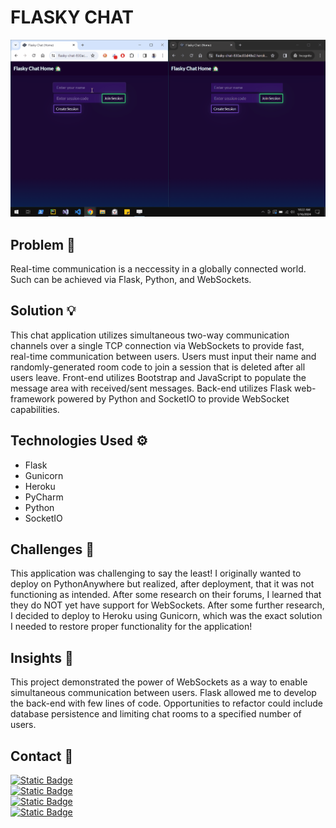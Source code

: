 # FLASKY CHAT

![Flasky Chat Python GIF Demonstration](https://github.com/smhussain5/Flask-SocketIO-Chat-Python/blob/main/FLASKY_CHAT_PYTHON.gif?raw=true)

## Problem 🤔

Real-time communication is a neccessity in a globally connected world. Such can be achieved via Flask, Python, and WebSockets.

## Solution 💡

This chat application utilizes simultaneous two-way communication channels over a single TCP connection via WebSockets to provide fast, real-time communication between users. Users must input their name and randomly-generated room code to join a session that is deleted after all users leave. Front-end utilizes Bootstrap and JavaScript to populate the message area with received/sent messages. Back-end utilizes Flask web-framework powered by Python and SocketIO to provide WebSocket capabilities.

## Technologies Used ⚙

- Flask
- Gunicorn
- Heroku
- PyCharm
- Python
- SocketIO

## Challenges 💢

This application was challenging to say the least! I originally wanted to deploy on PythonAnywhere but realized, after deployment, that it was not functioning as intended. After some research on their forums, I learned that they do NOT yet have support for WebSockets. After some further research, I decided to deploy to Heroku using Gunicorn, which was the exact solution I needed to restore proper functionality for the application!

## Insights 💭

This project demonstrated the power of WebSockets as a way to enable simultaneous communication between users. Flask allowed me to develop the back-end with few lines of code. Opportunities to refactor could include database persistence and limiting chat rooms to a specified number of users.

## Contact 📲

[![Static Badge](https://img.shields.io/badge/Send%20me%20an%20email-212121?style=flat-square&logo=gmail&logoColor=EA4335)](mailto:shababhussain525@gmail.com?)<br>
[![Static Badge](https://img.shields.io/badge/Connect_with_me_on_LinkedIn-212121?style=flat-square&logo=linkedin&logoColor=0A66C2)](https://www.linkedin.com/in/shabab-h)<br>
[![Static Badge](https://img.shields.io/badge/Follow_me_on_Twitter-212121?style=flat-square&logo=twitter&logoColor=1D9BF0)](https://twitter.com/shussain_5)<br>
[![Static Badge](https://img.shields.io/badge/Follow_me_on_GitHub-212121?style=flat-square&logo=github&logoColor=FAFAFA)](https://github.com/smhussain5)<br>
